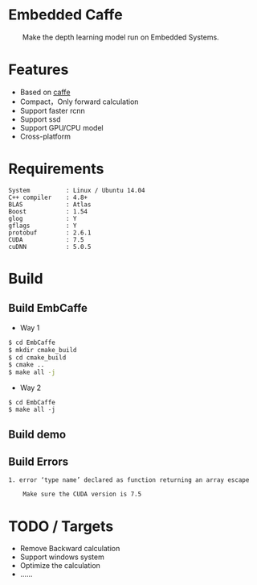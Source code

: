 # Embedded Caffe

&emsp;&emsp;Make the depth learning model run on Embedded Systems.

# Features

- Based on [caffe](https://github.com/BVLC/caffe)
- Compact，Only forward calculation
- Support faster rcnn
- Support ssd
- Support GPU/CPU model
- Cross-platform

# Requirements

```
System          : Linux / Ubuntu 14.04
C++ compiler    : 4.8+
BLAS            : Atlas
Boost           : 1.54
glog            : Y
gflags          : Y
protobuf        : 2.6.1
CUDA            : 7.5
cuDNN           : 5.0.5
```

# Build

## Build EmbCaffe


- Way 1

```bash
$ cd EmbCaffe
$ mkdir cmake_build
$ cd cmake_build
$ cmake ..
$ make all -j

```

- Way 2


```
$ cd EmbCaffe
$ make all -j

```

## Build demo

## Build Errors

```
1. error ‘type name’ declared as function returning an array escape

    Make sure the CUDA version is 7.5
```

# TODO / Targets

- Remove Backward calculation
- Support windows system
- Optimize the calculation
- ......


